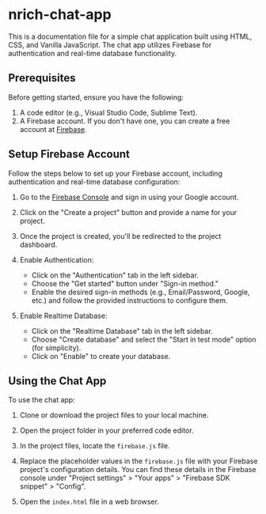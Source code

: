 # nrich-chat-app

This is a documentation file for a simple chat application built using HTML, CSS, and Vanilla JavaScript. The chat app utilizes Firebase for authentication and real-time database functionality.

## Prerequisites

Before getting started, ensure you have the following:

1. A code editor (e.g., Visual Studio Code, Sublime Text).
2. A Firebase account. If you don't have one, you can create a free account at [Firebase](https://firebase.google.com/).

## Setup Firebase Account

Follow the steps below to set up your Firebase account, including authentication and real-time database configuration:

1. Go to the [Firebase Console](https://console.firebase.google.com/) and sign in using your Google account.

2. Click on the "Create a project" button and provide a name for your project.

3. Once the project is created, you'll be redirected to the project dashboard.

4. Enable Authentication:
   - Click on the "Authentication" tab in the left sidebar.
   - Choose the "Get started" button under "Sign-in method."
   - Enable the desired sign-in methods (e.g., Email/Password, Google, etc.) and follow the provided instructions to configure them.

5. Enable Realtime Database:
   - Click on the "Realtime Database" tab in the left sidebar.
   - Choose "Create database" and select the "Start in test mode" option (for simplicity).
   - Click on "Enable" to create your database.

## Using the Chat App

To use the chat app:

1. Clone or download the project files to your local machine.

2. Open the project folder in your preferred code editor.

3. In the project files, locate the `firebase.js` file.

4. Replace the placeholder values in the `firebase.js` file with your Firebase project's configuration details. You can find these details in the Firebase console under "Project settings" > "Your apps" > "Firebase SDK snippet" > "Config".

5. Open the `index.html` file in a web browser.
